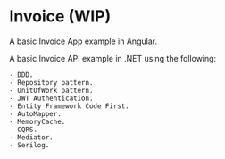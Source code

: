 # Invoice (WIP)

A basic Invoice App example in Angular.

A basic Invoice API example in .NET using the following:

    - DDD.
    - Repository pattern.
    - UnitOfWork pattern.
    - JWT Authentication.
    - Entity Framework Code First.
    - AutoMapper.
    - MemoryCache.
    - CQRS.
    - Mediator.
    - Serilog.